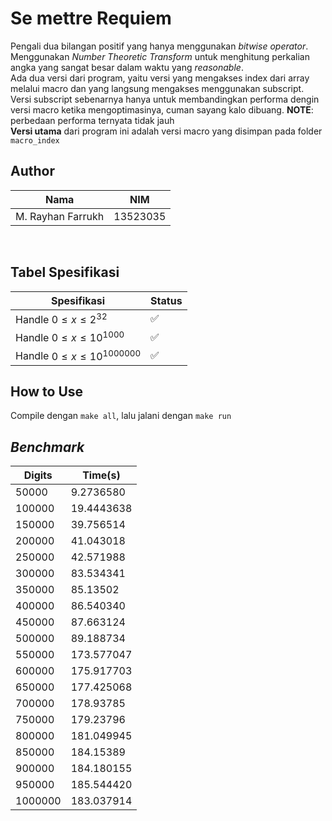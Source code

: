 # Se mettre Requiem

Pengali dua bilangan positif yang hanya menggunakan *bitwise operator*. Menggunakan *Number Theoretic Transform* untuk menghitung perkalian angka yang sangat besar dalam waktu yang *reasonable*. <br>
Ada dua versi dari program, yaitu versi yang mengakses index dari array melalui macro dan yang langsung mengakses menggunakan subscript. Versi subscript sebenarnya hanya untuk membandingkan performa dengin versi macro ketika mengoptimasinya, cuman sayang kalo dibuang. **NOTE**: perbedaan performa ternyata tidak jauh<br>
**Versi utama** dari program ini adalah versi macro yang disimpan pada folder `macro_index`

## Author
| Nama              | NIM      |
| ----------------- | -------- |
| M. Rayhan Farrukh | 13523035 |

<br>

## Tabel Spesifikasi
| Spesifikasi          | Status |
| -------------------- | ------ |
| Handle $0 \leq x \leq 2^{32}$  | ✅ |
| Handle $0 \leq x \leq 10^{1000}$         | ✅ |
| Handle $0 \leq x \leq 10^{1000000}$    |  ✅ |


## How to Use
Compile dengan `make all`, lalu jalani dengan `make run`

## *Benchmark*
| Digits | Time(s) |
| ---- | ------ |
|50000  |	9.2736580  |
|100000 |	19.4443638 |
|150000 |	39.756514  |
|200000 |	41.043018  |
|250000 |	42.571988  |
|300000 |	83.534341  |
|350000 |	85.13502   |
|400000 |	86.540340  |
|450000 |	87.663124  |
|500000 |	89.188734  |
|550000 |	173.577047 |
|600000 |	175.917703 |
|650000 |	177.425068 |
|700000 |	178.93785  |
|750000 |	179.23796  |
|800000 |	181.049945 |
|850000 |	184.15389  |
|900000 |	184.180155 |
|950000 |	185.544420 |
|1000000 |	183.037914 |